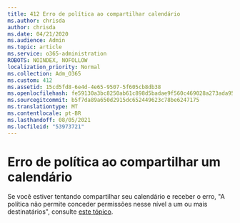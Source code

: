 ```yaml
---
title: 412 Erro de política ao compartilhar calendário
ms.author: chrisda
author: chrisda
ms.date: 04/21/2020
ms.audience: Admin
ms.topic: article
ms.service: o365-administration
ROBOTS: NOINDEX, NOFOLLOW
localization_priority: Normal
ms.collection: Adm_O365
ms.custom: 412
ms.assetid: 15cd5fd8-6e4d-4e65-9507-5f605cb8db38
ms.openlocfilehash: fe59130a3bc8250ab61c898d5badae9f560c469028a273ada9576109e18c330a
ms.sourcegitcommit: b5f7da89a650d2915dc652449623c78be6247175
ms.translationtype: MT
ms.contentlocale: pt-BR
ms.lasthandoff: 08/05/2021
ms.locfileid: "53973721"
---
```

# <a name="policy-error-when-sharing-a-calendar"></a>Erro de política ao compartilhar um calendário

Se você estiver tentando compartilhar seu calendário e receber o erro, "A política não permite conceder permissões nesse nível a um ou mais destinatários", consulte [este tópico](https://support.microsoft.com/help/3187524/policy-does-not-allow-granting-permissions-at-this-level-to-one-or-mor).

